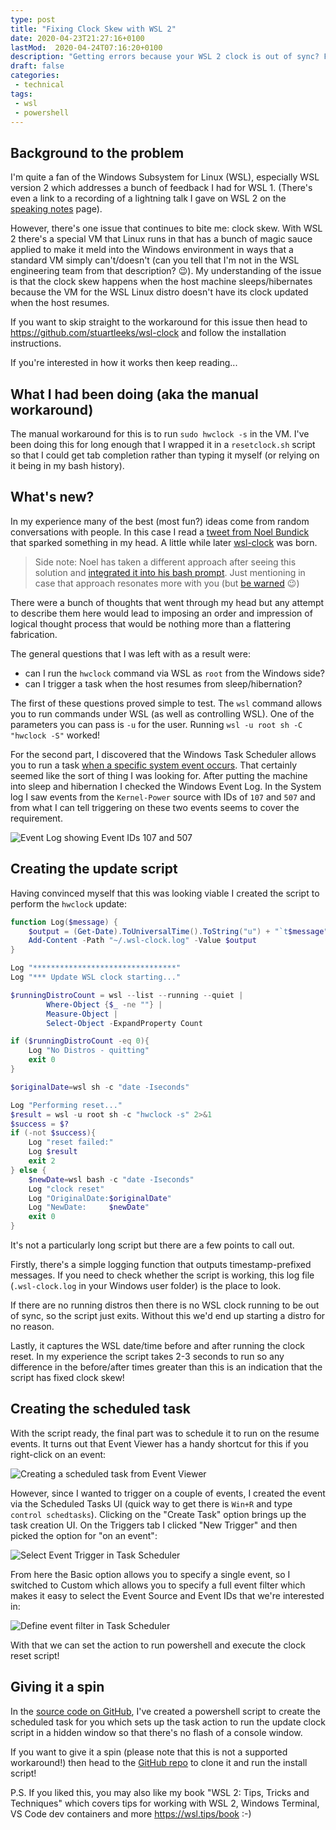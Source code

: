```yaml
---
type: post
title: "Fixing Clock Skew with WSL 2"
date: 2020-04-23T21:27:16+0100
lastMod:  2020-04-24T07:16:20+0100
description: "Getting errors because your WSL 2 clock is out of sync? FOllow these steps to automatically sync it"
draft: false
categories:
 - technical
tags:
 - wsl
 - powershell
---
```


## Background to the problem

I'm quite a fan of the Windows Subsystem for Linux (WSL), especially WSL version 2 which addresses a bunch of feedback I had for WSL 1. (There's even a link to a recording of a lightning talk I gave on WSL 2 on the [speaking notes](https://stuartleeks.com/about/writing-and-speaking#december-2019---net-oxford---wsl2) page).

However, there's one issue that continues to bite me: clock skew. With WSL 2 there's a special VM that Linux runs in that has a bunch of magic sauce applied to make it meld into the Windows environment in ways that a standard VM simply can't/doesn't (can you tell that I'm not in the WSL engineering team from that description? 😉). My understanding of the issue is that the clock skew happens when the host machine sleeps/hibernates because the VM for the WSL Linux distro doesn't have its clock updated when the host resumes.

If you want to skip straight to the workaround for this issue then head to <https://github.com/stuartleeks/wsl-clock> and follow the installation instructions.

If you're interested in how it works then keep reading...

## What I had been doing (aka the manual workaround)

The manual workaround for this is to run `sudo hwclock -s` in the VM. I've been doing this for long enough that I wrapped it in a `resetclock.sh` script so that I could get tab completion rather than typing it myself (or relying on it being in my bash history).

## What's new?

In my experience many of the best (most fun?) ideas come from random conversations with people. In this case I read a [tweet from Noel Bundick](https://twitter.com/acanthamoeba/status/1252840371358273536) that sparked something in my head. A little while later [wsl-clock](https://github.com/stuartleeks/wsl-clock) was born.

> Side note: Noel has taken a different approach after seeing this solution and [integrated it into his bash prompt](https://twitter.com/acanthamoeba/status/1253094110266712064?s=09). Just mentioning in case that approach resonates more with you (but [be warned](https://twitter.com/acanthamoeba/status/1253420742768685056) 😉)

There were a bunch of thoughts that went through my head but any attempt to describe them here would lead to imposing an order and impression of logical thought process that would be nothing more than a flattering fabrication.

The general questions that I was left with as a result were:

* can I run the `hwclock` command via WSL as `root` from the Windows side?
* can I trigger a task when the host resumes from sleep/hibernation?

The first of these questions proved simple to test. The `wsl` command allows you to run commands under WSL (as well as controlling WSL). One of the parameters you can pass is `-u` for the user. Running `wsl -u root sh -C "hwclock -S"` worked!

For the second part, I discovered that the Windows Task Scheduler allows you to run a task [when a specific system event occurs](https://docs.microsoft.com/en-us/windows/win32/taskschd/task-scheduler-start-page). That certainly seemed like the sort of thing I was looking for. After putting the machine into sleep and hibernation I checked the Windows Event Log. In the System log I saw events from the `Kernel-Power` source with IDs of `107` and `507` and from what I can tell triggering on these two events seems to cover the requirement.

![Event Log showing Event IDs 107 and 507](eventlog.png)

## Creating the update script

Having convinced myself that this was looking viable I created the script to perform the `hwclock` update:

```powershell {linenos=true}
function Log($message) {
    $output = (Get-Date).ToUniversalTime().ToString("u") + "`t$message"
    Add-Content -Path "~/.wsl-clock.log" -Value $output
}

Log "********************************"
Log "*** Update WSL clock starting..."

$runningDistroCount = wsl --list --running --quiet |
        Where-Object {$_ -ne ""} |
        Measure-Object |
        Select-Object -ExpandProperty Count

if ($runningDistroCount -eq 0){
    Log "No Distros - quitting"
    exit 0
}

$originalDate=wsl sh -c "date -Iseconds"

Log "Performing reset..."
$result = wsl -u root sh -c "hwclock -s" 2>&1
$success = $?
if (-not $success){
    Log "reset failed:"
    Log $result
    exit 2
} else {
    $newDate=wsl bash -c "date -Iseconds"
    Log "clock reset"
    Log "OriginalDate:$originalDate"
    Log "NewDate:     $newDate"
    exit 0
}
```

It's not a particularly long script but there are a few points to call out.

Firstly, there's a simple logging function that outputs timestamp-prefixed messages. If you need to check whether the script is working, this log file (`.wsl-clock.log` in your Windows user folder) is the place to look.

If there are no running distros then there is no WSL clock running to be out of sync, so the script just exits. Without this we'd end up starting a distro for no reason.

Lastly, it captures the WSL date/time before and after running the clock reset. In my experience the script takes 2-3 seconds to run so any difference in the before/after times greater than this is an indication that the script has fixed clock skew!

## Creating the scheduled task

With the script ready, the final part was to schedule it to run on the resume events. It turns out that Event Viewer has a handy shortcut for this if you right-click on an event:

![Creating a scheduled task from Event Viewer](eventlog-create-task.png)

However, since I wanted to trigger on a couple of events, I created the event via the Scheduled Tasks UI (quick way to get there is `Win+R` and type `control schedtasks`). Clicking on the "Create Task" option brings up the task creation UI. On the Triggers tab I clicked "New Trigger" and then picked the option for "on an event":

![Select Event Trigger in Task Scheduler](schedtask-new-trigger.png)

From here the Basic option allows you to specify a single event, so I switched to Custom which allows you to specify a full event filter which makes it easy to select the Event Source and Event IDs that we're interested in:

![Define event filter in Task Scheduler](schedtask-event-filter.png)

With that we can set the action to run powershell and execute the clock reset script!

## Giving it a spin

In the [source code on GitHub](https://github.com/stuartleeks/wsl-clock), I've created a powershell script to create the scheduled task for you which sets up the task action to run the update clock script in a hidden window so that there's no flash of a console window.

If you want to give it a spin (please note that this is not a supported workaround!) then head to the [GitHub repo](https://github.com/stuartleeks/wsl-clock) to clone it and run the install script!


P.S. If you liked this, you may also like my book "WSL 2: Tips, Tricks and Techniques" which covers tips for working with WSL 2, Windows Terminal, VS Code dev containers and more <https://wsl.tips/book> :-)
